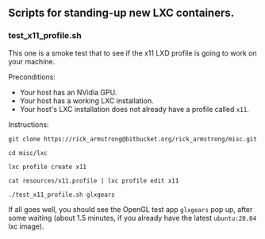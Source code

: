 ## Scripts for standing-up new LXC containers.

### test_x11_profile.sh

This one is a smoke test that to see if the x11 LXD profile is going to 
work on your machine. 

Preconditions:
* Your host has an NVidia GPU.
* Your host has a working LXC installation.
* Your host's LXC installation does not already have a profile called `x11`.

Instructions:
```angular2html
git clone https://rick_armstrong@bitbucket.org/rick_armstrong/misc.git

cd misc/lxc

lxc profile create x11

cat resources/x11.profile | lxc profile edit x11

./test_x11_profile.sh glxgears
```
If all goes well, you should see the OpenGL test app `glxgears` pop up, after some waiting
(about 1.5 minutes, if you already have the latest `ubuntu:20.04` lxc image).
